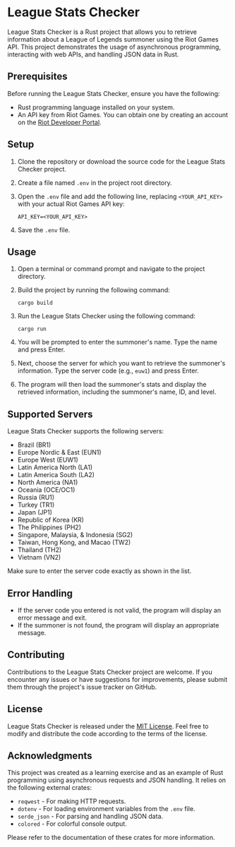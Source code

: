 # League Stats Checker

League Stats Checker is a Rust project that allows you to retrieve information about a League of Legends summoner using the Riot Games API. This project demonstrates the usage of asynchronous programming, interacting with web APIs, and handling JSON data in Rust.

## Prerequisites

Before running the League Stats Checker, ensure you have the following:

- Rust programming language installed on your system.
- An API key from Riot Games. You can obtain one by creating an account on the [Riot Developer Portal](https://developer.riotgames.com/).

## Setup

1. Clone the repository or download the source code for the League Stats Checker project.
2. Create a file named `.env` in the project root directory.
3. Open the `.env` file and add the following line, replacing `<YOUR_API_KEY>` with your actual Riot Games API key:

   ```
   API_KEY=<YOUR_API_KEY>
   ```

4. Save the `.env` file.

## Usage

1. Open a terminal or command prompt and navigate to the project directory.
2. Build the project by running the following command:

   ```shell
   cargo build
   ```

3. Run the League Stats Checker using the following command:

   ```shell
   cargo run
   ```

4. You will be prompted to enter the summoner's name. Type the name and press Enter.
5. Next, choose the server for which you want to retrieve the summoner's information. Type the server code (e.g., `euw1`) and press Enter.
6. The program will then load the summoner's stats and display the retrieved information, including the summoner's name, ID, and level.

## Supported Servers

League Stats Checker supports the following servers:

- Brazil (BR1)
- Europe Nordic & East (EUN1)
- Europe West (EUW1)
- Latin America North (LA1)
- Latin America South (LA2)
- North America (NA1)
- Oceania (OCE/OC1)
- Russia (RU1)
- Turkey (TR1)
- Japan (JP1)
- Republic of Korea (KR)
- The Philippines (PH2)
- Singapore, Malaysia, & Indonesia (SG2)
- Taiwan, Hong Kong, and Macao (TW2)
- Thailand (TH2)
- Vietnam (VN2)

Make sure to enter the server code exactly as shown in the list.

## Error Handling

- If the server code you entered is not valid, the program will display an error message and exit.
- If the summoner is not found, the program will display an appropriate message.

## Contributing

Contributions to the League Stats Checker project are welcome. If you encounter any issues or have suggestions for improvements, please submit them through the project's issue tracker on GitHub.

## License

League Stats Checker is released under the [MIT License](LICENSE). Feel free to modify and distribute the code according to the terms of the license.

## Acknowledgments

This project was created as a learning exercise and as an example of Rust programming using asynchronous requests and JSON handling. It relies on the following external crates:

- `reqwest` - For making HTTP requests.
- `dotenv` - For loading environment variables from the `.env` file.
- `serde_json` - For parsing and handling JSON data.
- `colored` - For colorful console output.

Please refer to the documentation of these crates for more information.
